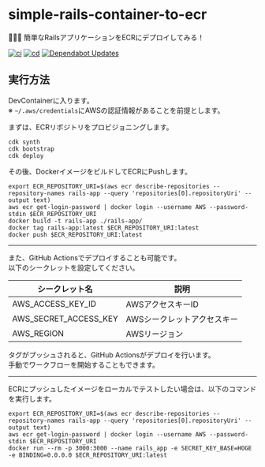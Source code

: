 # simple-rails-container-to-ecr

🔆🔆🔆 簡単なRailsアプリケーションをECRにデプロイしてみる！  

[![ci](https://github.com/osawa-koki/simple-rails-container-to-ecr/actions/workflows/ci.yml/badge.svg)](https://github.com/osawa-koki/simple-rails-container-to-ecr/actions/workflows/ci.yml)
[![cd](https://github.com/osawa-koki/simple-rails-container-to-ecr/actions/workflows/cd.yml/badge.svg)](https://github.com/osawa-koki/simple-rails-container-to-ecr/actions/workflows/cd.yml)
[![Dependabot Updates](https://github.com/osawa-koki/simple-rails-container-to-ecr/actions/workflows/dependabot/dependabot-updates/badge.svg)](https://github.com/osawa-koki/simple-rails-container-to-ecr/actions/workflows/dependabot/dependabot-updates)

## 実行方法

DevContainerに入ります。  
※ `~/.aws/credentials`にAWSの認証情報があることを前提とします。  

まずは、ECRリポジトリをプロビジョニングします。  

```shell
cdk synth
cdk bootstrap
cdk deploy
```

その後、DockerイメージをビルドしてECRにPushします。  

```shell
export ECR_REPOSITORY_URI=$(aws ecr describe-repositories --repository-names rails-app --query 'repositories[0].repositoryUri' --output text)
aws ecr get-login-password | docker login --username AWS --password-stdin $ECR_REPOSITORY_URI
docker build -t rails-app ./rails-app/
docker tag rails-app:latest $ECR_REPOSITORY_URI:latest
docker push $ECR_REPOSITORY_URI:latest
```

---

また、GitHub Actionsでデプロイすることも可能です。  
以下のシークレットを設定してください。  

| シークレット名 | 説明 |
| --- | --- |
| AWS_ACCESS_KEY_ID | AWSアクセスキーID |
| AWS_SECRET_ACCESS_KEY | AWSシークレットアクセスキー |
| AWS_REGION | AWSリージョン |

タグがプッシュされると、GitHub Actionsがデプロイを行います。  
手動でワークフローを開始することもできます。  

---

ECRにプッシュしたイメージをローカルでテストしたい場合は、以下のコマンドを実行します。  

```shell
export ECR_REPOSITORY_URI=$(aws ecr describe-repositories --repository-names rails-app --query 'repositories[0].repositoryUri' --output text)
aws ecr get-login-password | docker login --username AWS --password-stdin $ECR_REPOSITORY_URI
docker run --rm -p 3000:3000 --name rails_app -e SECRET_KEY_BASE=HOGE -e BINDING=0.0.0.0 $ECR_REPOSITORY_URI:latest
```

